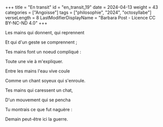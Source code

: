 +++
title = "En transit"
id = "en_transit_19"
date = 2024-04-13
weight = 43
categories = ["Angoisse"]
tags = ["philosophie", "2024", "octosyllabe"]
verseLength = 8
LastModifierDisplayName = "Barbara Post - Licence CC BY-NC-ND 4.0"
+++

Les mains qui donnent, qui reprennent

Et qui d'un geste se comprennent ;

Tes mains font un noeud compliqué :

Toute une vie à m'expliquer.

Entre les mains l'eau vive coule

Comme un chant soyeux qui s'enroule.

Tes mains qui caressent un chat,

D'un mouvement qui se pencha

Tu montrais ce que fut naguère :

Demain peut-être ici la guerre.
